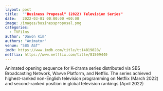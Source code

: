 ```yaml
---
layout: post
title:  ""Business Proposal" (2022) Television Series"
date:   2022-03-01 00:00:00 +00:00
image: /images/businessproposal.png
categories:
  - TVFilms
author: "Dawon Kim"
authors: "Animator"
venue: "SBS A&T"
imdb: https://www.imdb.com/title/tt14819828/
netflix: https://www.netflix.com/title/81509440
---
```

Animated opening sequence for K-drama series distributed via SBS Broadcasting Network, Wavve Platform, and Netflix.
The series achieved highest-ranked non-English television programming on Netflix (March 2022) and second-ranked position
in global television rankings (April 2022)